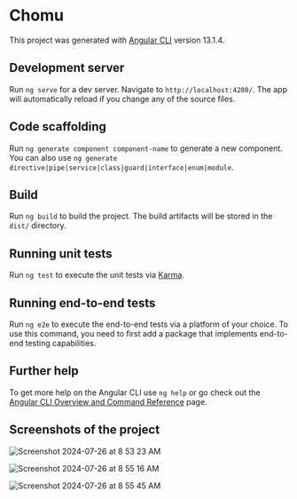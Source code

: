 # Chomu

This project was generated with [Angular CLI](https://github.com/angular/angular-cli) version 13.1.4.

## Development server

Run `ng serve` for a dev server. Navigate to `http://localhost:4200/`. The app will automatically reload if you change any of the source files.

## Code scaffolding

Run `ng generate component component-name` to generate a new component. You can also use `ng generate directive|pipe|service|class|guard|interface|enum|module`.

## Build

Run `ng build` to build the project. The build artifacts will be stored in the `dist/` directory.

## Running unit tests

Run `ng test` to execute the unit tests via [Karma](https://karma-runner.github.io).

## Running end-to-end tests

Run `ng e2e` to execute the end-to-end tests via a platform of your choice. To use this command, you need to first add a package that implements end-to-end testing capabilities.

## Further help

To get more help on the Angular CLI use `ng help` or go check out the [Angular CLI Overview and Command Reference](https://angular.io/cli) page.

## Screenshots of the project

![Screenshot 2024-07-26 at 8 53 23 AM](https://github.com/user-attachments/assets/ef750c8f-4e6a-4c77-8a00-9a5e6bb0cfe3)

![Screenshot 2024-07-26 at 8 55 16 AM](https://github.com/user-attachments/assets/31877e98-04f9-42d2-aeeb-d96d9c735517)

![Screenshot 2024-07-26 at 8 55 45 AM](https://github.com/user-attachments/assets/a28d4a7f-75fe-4f84-b2ba-7b534b7beb99)





